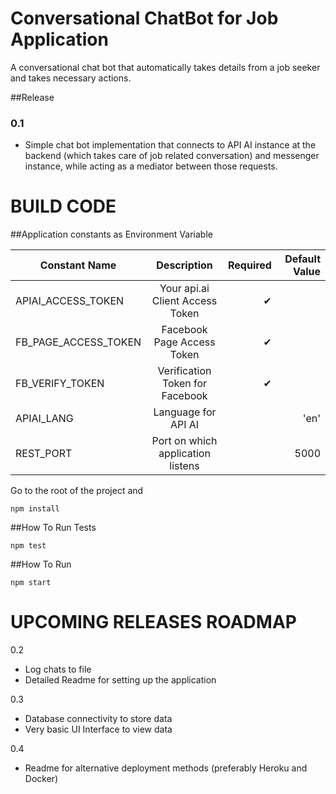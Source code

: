 # Conversational ChatBot for Job Application #

A conversational chat bot that automatically takes details from a job seeker and takes necessary actions.

##Release

### 0.1

* Simple chat bot implementation that connects to API AI instance at the backend (which takes care of job related conversation) and messenger instance, while acting as a mediator between those requests.

# BUILD CODE

##Application constants as Environment Variable

| Constant Name   |      Description      |  Required |  Default Value|
|----------|:-------------:|------:|------:|
| APIAI_ACCESS_TOKEN |  Your api.ai Client Access Token | ✔ | |
| FB_PAGE_ACCESS_TOKEN |  Facebook Page Access Token | ✔ | |
| FB_VERIFY_TOKEN | Verification Token for Facebook | ✔ | |
| APIAI_LANG |  Language for API AI |  | 'en'|
| REST_PORT | Port on which application listens |  | 5000|

Go to the root of the project and

`npm install`

##How To Run Tests

`npm test`

##How To Run

`npm start`

# UPCOMING RELEASES ROADMAP

0.2
* Log chats to file
* Detailed Readme for setting up the application 

0.3
* Database connectivity to store data
* Very basic UI Interface to view data

0.4
* Readme for alternative deployment methods (preferably Heroku and Docker)